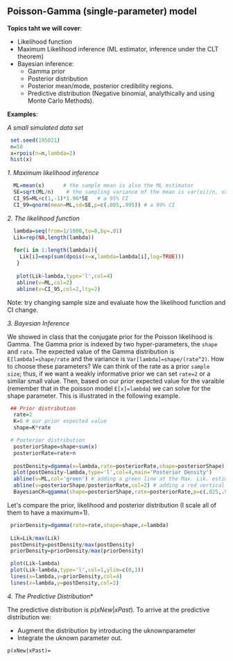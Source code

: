 
## Poisson-Gamma (single-parameter) model

**Topics taht we will cover**:

  - Likelihood function
  - Maximum Likelihood inference (ML estimator, inference under the CLT theorem)
  - Bayesian inference: 
      - Gamma prior
      - Posterior distribution
      - Posterior mean/mode, posterior credibility regions.
      - Predictive distribution (Negative binomial, analythically and using Monte Carlo Methods).
      
 
 **Examples**:
 
 *A small simulated data set*
 
 ```r
  set.seed(195021)
  n=50
  x=rpois(n=n,lambda=2)
  hist(x) 
 ```
 *1. Maximum likelihood inference*

```r 
  ML=mean(x)      # the sample mean is also the ML estimator
  SE=sqrt(ML/n)    # the sampling variance of the mean is var(xi)/n, var(xi) for x~Poiss(lambda)  is lambda
  CI_95=ML+c(1,-1)*1.96*SE   # a 95% CI
  CI_99=qnorm(mean=ML,sd=SE,p=c(.005,.995)) # a 99% CI
```

*2. The likelihood function*

```r
  lambda=seq(from=1/1000,to=8,by=.01)
  Lik=rep(NA,length(lambda))
  
  for(i in 1:length(lambda)){
    Lik[i]=exp(sum(dpois(x=x,lambda=lambda[i],log=TRUE)))
   }
   
   plot(Lik~lambda,type='l',col=4)
   abline(v=ML,col=2)
   abline(v=CI_95,col=2,lty=2)
```

Note: try changing sample size and evaluate how the likelihood function and CI change.

*3. Bayesian Inference*

We showed in class that the conjugate prior for the Poisson likelihood is Gamma. The Gamma prior is indexed by two hyper-parameters, the `shape` and `rate`. The expected value of the Gamma distribution is `E[lambda]=shape/rate` and the variance is `Var[lambda]=shape/(rate^2)`. How to choose these parameters? We can think of the rate as a prior `sample size`; thus, if we want a weakly informative prior we can set `rate=2` or a similar small value. Then, based on our prior expected value for the varaible (remember that in the poisson model `E[x]=lambda`) we can solve for the shape parameter. This is illustrated in the following example.

```r
 ## Prior distribution
  rate=2
  K=6 # our prior expected value
  shape=K*rate

 # Posterior distribution
  posteriorShape=shape+sum(x)
  posteriorRate=rate+n
  
  postDensity=dgamma(x=lambda,rate=posteriorRate,shape=posteriorShape)
  plot(postDensity~lambda,type='l',col=4,main='Posterior Density')
  abline(v=ML,col='green') # adding a green line at the Max. Lik. estimator
  abline(v=posteriorShape/posteriorRate,col=2) # adding a red vertical line @ the posterior mean
  BayesianCR=qgamma(shape=posteriorShape,rate=posteriorRate,p=c(.025,.975))
```

Let's compare the prior, likelihood and posterior distribution (I scale all of them to have a maximum=1).

```r
 priorDensity=dgamma(rate=rate,shape=shape,x=lambda)
 
 Lik=Lik/max(Lik)
 postDensity=postDensity/max(postDensity)
 priorDensity=priorDensity/max(priorDensity)

 plot(Lik~lambda)
 plot(Lik~lambda,type='l',col=1,ylim=c(0,1)) 
 lines(x=lambda,y=priorDensity,col=4)
 lines(x=lambda,y=postDensity,col=2)

```

*4. The Predictive Distribution**


The predictive distribution is $p(xNew|xPast)$. To arrive at the predictive distribution we:

  - Augment the distribution by introducing the uknownparameter
  - Integrate the uknown parameter out.
  
 `p(xNew|xPast)=`
```r


```
